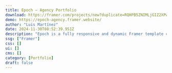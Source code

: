 ```yaml
---
title: Epoch — Agency Portfolio
download: https://framer.com/projects/new?duplicate=RQHPB5ZNIMLjGIZ2XPw6&via=luisomarti&duplicateType=siteTemplate
demo: https://epoch-agency.framer.website/
author: "Luis Martínez"
date: 2024-11-30T08:52:39.951Z
description: "Epoch is a fully responsive and dynamic Framer template crafted for creative agencies. Contains 8 pages, CMS powered for work, blog and team. Includes animations, custom cursors, typography and colour styles."
ssg: ["Framer"]
css: []
ui: []
cms: []
category: [Portfolio]
draft: false
---
```

